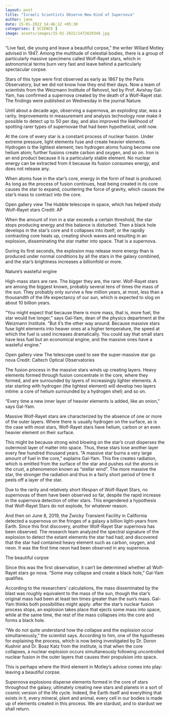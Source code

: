 ```yaml
---
layout: post
title: "Israeli Scientists Observe New Kind of Supernova"
author: jane 
date: 15-01-2022 14:46:12 +05:30 
categories: [ SCIENCE ] 
image: assets/images/15-01-2022/1472829348.jpg
---
```

“Live fast, die young and leave a beautiful corpse,” the writer Willard Motley advised in 1947. Among the multitude of celestial bodies, there is a group of particularly massive specimens called Wolf-Rayet stars, which in astronomical terms burn very fast and leave behind a particularly spectacular corpse.

Stars of this type were first observed as early as 1867 by the Paris Observatory, but we did not know how they end their days. Now a team of scientists from the Weizmann Institute of Rehovot, led by Prof. Avishay Gal-Yam, has confirmed a supernova created by the death of a Wolf-Rayet star. The findings were published on Wednesday in the journal Nature.

Until about a decade ago, observing a supernova, an exploding star, was a rarity. Improvements in measurement and analysis technology now make it possible to detect up to 50 per day, and also improved the likelihood of spotting rarer types of supernovae that had been hypothetical, until now.

At the core of every star is a constant process of nuclear fusion. Under extreme pressure, light elements fuse and create heavier elements. Hydrogen is the lightest element; two hydrogen atoms fusing become one helium atom; further fusions create carbon and oxygen, and so on. Iron is an end product because it is a particularly stable element. No nuclear energy can be extracted from it because its fusion consumes energy, and does not release any.

When atoms fuse in the star’s core, energy in the form of heat is produced. As long as the process of fusion continues, heat being created in its core causes the star to expand, countering the force of gravity, which causes the star’s mass to contract into the core.

Open gallery view The Hubble telescope in space, which has helped study Wolf–Rayet stars Credit: AP

When the amount of iron in a star exceeds a certain threshold, the star stops producing energy and this balance is disturbed. Then a black hole develops in the star’s core and it collapses into itself; or the rapidly contracting core heats up, creating shock waves and resulting in an explosion, disseminating the star matter into space. That is a supernova.

During its first seconds, the explosion may release more energy than is produced under normal conditions by all the stars in the galaxy combined, and the star’s brightness increases a billionfold or more.

Nature’s wasteful engine

High-mass stars are rare. The bigger they are, the rarer. Wolf-Rayet stars are among the biggest known, probably several tens of times the mass of the sun. They probably only survive a few million years, at most, less than a thousandth of the life expectancy of our sun, which is expected to slog on about 10 billion years.

“You might expect that because there is more mass, that is, more fuel, the star would live longer,” says Gal-Yam, dean of the physics department at the Weizmann Institute. “But it’s the other way around. Because massive stars fuse light elements into heaver ones at a higher temperature, the speed at which the fuel is used increases dramatically. You could say that small stars have less fuel but an economical engine, and the massive ones have a wasteful engine.”

Open gallery view The telescope used to see the super-massive star go nova Credit: Caltech Optical Observatories

The fusion process in the massive stars winds up creating layers. Heavy elements formed through fusion concentrate in the core, where they formed, and are surrounded by layers of increasingly lighter elements. A star starting with hydrogen (the lightest element) will develop two layers intime: a core of helium surrounded by a hydrogen shell; and so on.

“Every time a new inner layer of heavier elements is added, like an onion,” says Gal-Yam.

Massive Wolf-Rayet stars are characterized by the absence of one or more of the outer layers. Where there is usually hydrogen on the surface, as is the case with most stars, Wolf-Rayet stars have helium, carbon or an even heavier element on their surface.

This might be because strong wind blowing on the star’s crust disperses the outermost layer of matter into space. Thus, these stars lose another layer every few hundred thousand years. “A massive star burns a very large amount of fuel in the core,” explains Gal-Yam. This fire creates radiation, which is emitted from the surface of the star and pushes out the atoms in the crust, a phenomenon known as “stellar wind”. The more massive the star, the stronger the radiation and thus in a fairly short period of time it peels off a layer of the star.

Due to the rarity and relatively short lifespan of Wolf-Rayet Stars, no supernovas of them have been observed so far, despite the rapid increase in the supernova detection of other stars. This engendered a hypothesis that Wolf-Rayet Stars do not explode, for whatever reason.

And then on June 8, 2019, the Zwicky Transient Facility in California detected a supernova on the fringes of a galaxy a billion light-years from Earth. Since this first discovery, another Wolf-Rayet Star supernova has been observed. The research team analyzed the spectral signature of the explosion to detect the extant elements the star had had; and discovered that the star had contained heavy element such as carbon, oxygen, and neon. It was the first time neon had been observed in any supernova.

The beautiful corpse

Since this was the first observation, it can’t be determined whether all Wolf-Rayet stars go nova. “Some may collapse and create a black hole,” Gal-Yam qualifies.

According to the researchers’ calculations, the mass disseminated by the blast was roughly equivalent to the mass of the sun, though the star’s original mass had been at least ten times greater than the sun’s mass. Gal-Yam thinks both possibilities might apply: after the star’s nuclear fusion process stops, an explosion takes place that ejects some mass into space, while at the same time, the rest of the mass collapses into the core and forms a black hole.

“We do not quite understand how the collapse and the explosion occur simultaneously,” the scientist says. According to him, one of the hypotheses for explaining the process, which is now being investigated by Dr. Doron Kushnir and Dr. Boaz Katz from the institute, is that when the core collapses, a nuclear explosion occurs simultaneously following uncontrolled nuclear fusion in the outer layers that causes their propulsion into space.

This is perhaps where the third element in Motley’s advice comes into play: leaving a beautiful corpse.

Supernova explosions disperse elements formed in the core of stars throughout the galaxy, ultimately creating new stars and planets in a sort of cosmic version of the life cycle. Indeed, the Earth itself and everything that exists in it, every mineral, plant and animal, every cell in our bodies is made up of elements created in this process. We are stardust, and to stardust we shall return.